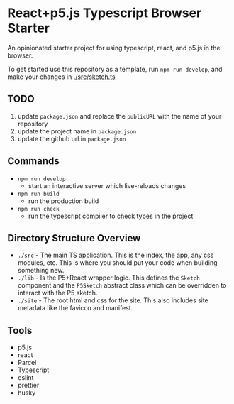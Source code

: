 # React+p5.js Typescript Browser Starter

An opinionated starter project for using typescript, react, and p5.js in the
browser.

To get started use this repository as a template, run `npm run develop`, and 
make your changes in [./src/sketch.ts](./src/sketch.ts)

## TODO

1. update `package.json` and replace the `publicURL` with the name of
   your repository
2. update the project name in `package.json`
3. update the github url in `package.json`

## Commands

- `npm run develop`
  - start an interactive server which live-reloads changes
- `npm run build`
  - run the production build
- `npm run check`
  - run the typescript compiler to check types in the project

## Directory Structure Overview

- `./src` - The main TS application. This is the index, the app, any css
  modules, etc. This is where you should put your code when building something
  new.
- `./lib` - Is the P5+React wrapper logic. This defines the `Sketch` component
  and the `P5Sketch` abstract class which can be overridden to interact with
  the P5 sketch.
- `./site` - The root html and css for the site. This also includes site
  metadata like the favicon and manifest.

## Tools

- p5.js
- react
- Parcel
- Typescript
- eslint
- prettier
- husky
